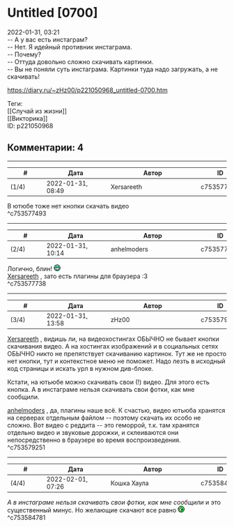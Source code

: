 Untitled [0700]
===============

  
2022-01-31, 03:21  
 -- А у вас есть инстаграм?   
 -- Нет. Я идейный противник инстаграма.   
 -- Почему?   
 -- Оттуда довольно сложно скачивать картинки.   
 -- Вы не поняли суть инстаграма. Картинки туда надо загружать, а не скачивать!   
  
<https://diary.ru/~zHz00/p221050968_untitled-0700.htm>  
  
Теги:  
[[Случай из жизни]]  
[[Викторика]]  
ID: p221050968  


Комментарии: 4
--------------

  


---



|         #         |              Дата              |                     Автор                     |           ID           |
| --- | --- | --- | --- |
| (1/4) | 2022-01-31, 08:49 | Xersareeth | c753577493 |

  
 В ютюбе тоже нет кнопки скачать видео   
 ^c753577493

---



|         #         |              Дата              |                     Автор                     |           ID           |
| --- | --- | --- | --- |
| (2/4) | 2022-01-31, 10:14 | anhelmoders | c753577738 |

  
 Логично, блин! ![:D](pics/1131.gif)   
  [Xersareeth](https://BurrowDeclassified.diary.ru "One more fang")  , зато есть плагины для браузера :3   
 ^c753577738

---



|         #         |              Дата              |                     Автор                     |           ID           |
| --- | --- | --- | --- |
| (3/4) | 2022-01-31, 13:58 | zHz00 | c753579251 |

  
  [Xersareeth](https://BurrowDeclassified.diary.ru "One more fang")  , видишь ли, на видеохостингах ОБЫЧНО не бывает кнопки скачивания видео. А на хостингах изображений и в социальных сетях ОБЫЧНО никто не препятствует скачиванию картинок. Тут же не просто нет кнопки, тут и контекстное меню не поможет. Надо лезть в исходный код страницы и искать урл в нужном див-блоке.   
   
 Кстати, на ютьюбе можно скачивать свои (!) видео. Для этого есть кнопка. А в инстаграме нельзя скачивать свои фотки, как мне сообщили.   
   
  [anhelmoders](https://anhelmoders.diary.ru "No plans. Only wonders.")  , да, плагины наше всё. К счастью, видео ютьюба хранятся на серверах отдельным файлом -- поэтому скачать их особо не сложно. Вот видео с реддита -- это геморрой, т.к. там хранятся отдельно видео и звуковые дорожки, и склеиваются они непосредственно в браузере во время воспроизведения.   
 ^c753579251

---



|         #         |              Дата              |                     Автор                     |           ID           |
| --- | --- | --- | --- |
| (4/4) | 2022-02-01, 07:26 | Кошка Хаула | c753584781 |

  
  *А в инстаграме нельзя скачивать свои фотки, как мне сообщили*  и это существенный минус. Но желающие скачают все равно ![:smirk:](pics/3222534.gif)   
 ^c753584781